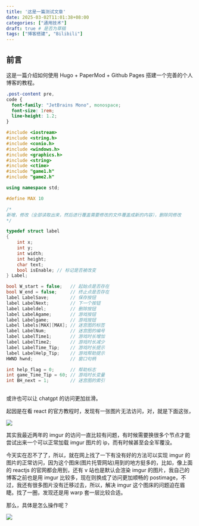 ```yaml
---
title: '这是一篇测试文章'
date: 2025-03-02T11:01:38+08:00
categories: ["通用技术"]
draft: true # 是否为草稿
tags: ["博客搭建", "Bilibili"]
---
```

## 前言

这是一篇介绍如何使用 Hugo + PaperMod + Github Pages 搭建一个完善的个人博客的教程。


```css
.post-content pre,
code {
  font-family: "JetBrains Mono", monospace;
  font-size: 1rem;
  line-height: 1.2;
}
```
```c++
#include <iostream>
#include <string.h>
#include <conio.h>
#include <windows.h>
#include <graphics.h>
#include <string>
#include <ctime>
#include "game1.h"
#include "game2.h"

using namespace std;

#define MAX 10

/*
新增，修改（全部读取出来，然后进行覆盖需要修改的文件覆盖成新的内容），删除同修改
*/

typedef struct label
{
    int x;
    int y;
    int width;
    int height;
    char text;
    bool isEnable; // 标记是否被改变
} Label;

bool W_start = false;   // 起始点是否存在
bool W_end = false;     // 终止点是否存在
label LabelSave;        // 保存按钮
label LabelNext;        // 下一个按钮
label Labeldel;         // 删除按钮
label LabelAgame;       // 游戏按钮
label Labelgame;        // 游戏按钮
Label labels[MAX][MAX]; // 迷宫图的标签
label LabelNum;         // 迷宫图的编号
label LabelTime1;       // 游戏时长增加
label LabelTime2;       // 游戏时长减少
label LabelTime_Tip;    // 游戏时长提示
label LabelHelp_Tip;    // 游戏帮助提示
HWND hwnd;              // 窗口句柄

int help_flag = 0;      // 帮助标志
int game_Time_Tip = 60; // 游戏时长变量
int BH_next = 1;        // 迷宫图的索引
   
```

或许也可以让 chatgpt 的访问更加丝滑。

起因是在看 react 的官方教程时，发现有一张图片无法访问，对，就是下面这张，

![](https://i.imgur.com/yXOvdOSs.jpg)

其实我最近两年的 imgur 的访问一直比较有问题，有时候需要换很多个节点才能尝试出来一个可以正常加载 imgur 图片的 ip，而有时候甚至会全军覆没。

今天实在忍不了了，所以，就在网上找了一下有没有好的方法可以实现 imgur 的图片的正常访问，因为这个图床(图片托管网站)用到的地方挺多的，比如，像上面的 reactjs 的官网都会用到，还有 v 站也是默认会渲染 imgur 的图片，我自己的博客之前也是用 imgur 比较多，现在则换成了访问更加顺畅的 postimage，不过，我还有很多图片没有迁移过去，所以，解决 imgur 这个图床的问题迫在眉睫。找了一圈，发现还是用 warp 套一层比较合适。

那么，具体是怎么操作呢？

![](https://img.shetu66.com/2023/04/25/1682391086456995.png)